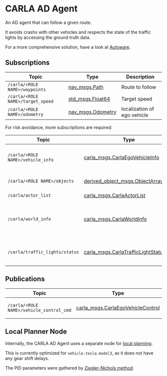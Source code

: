 # CARLA AD Agent

An AD agent that can follow a given route.

It avoids crashs with other vehicles and respects the state of the traffic lights by accessing the ground truth data.

For a more comprehensive solution, have a look at [Autoware](https://www.autoware.ai/).

## Subscriptions

| Topic                              | Type                | Description                 |
| ---------------------------------- | ------------------- | --------------------------- |
| `/carla/<ROLE NAME>/waypoints` | [nav_msgs.Path](http://docs.ros.org/api/nav_msgs/html/msg/Path.html) | Route to follow |
| `/carla/<ROLE NAME>/target_speed` | [std_msgs.Float64](http://docs.ros.org/api/std_msgs/html/msg/Float64.html) | Target speed |
| `/carla/<ROLE NAME>/odometry` | [nav_msgs.Odometry](http://docs.ros.org/en/api/nav_msgs/html/msg/Odometry.html) | localization of ego vehicle |

For risk avoidance, more subscriptions are required:

| Topic                              | Type                | Description                 |
| ---------------------------------- | ------------------- | --------------------------- |
| `/carla/<ROLE NAME>/vehicle_info` | [carla_msgs.CarlaEgoVehicleInfo](https://github.com/carla-simulator/ros-carla-msgs/tree/master/msg/CarlaEgoVehicleInfo.msg) |  Identify the carla actor id of the ego vehicle |
| `/carla/<ROLE NAME>/objects` | [derived_object_msgs.ObjectArray](http://docs.ros.org/api/derived_object_msgs/html/msg/ObjectArray.html) | Information about other actors |
| `/carla/actor_list` | [carla_msgs.CarlaActorList](https://github.com/carla-simulator/ros-carla-msgs/tree/master/msg/CarlaActorList.msg) | Actor list |
| `/carla/world_info` | [carla_msgs.CarlaWorldInfo](https://github.com/carla-simulator/ros-carla-msgs/tree/master/msg/CarlaWorldInfo.msg) | Selects mode for traffic lights (US- or Europe-style) |
| `/carla/traffic_lights/status` | [carla_msgs.CarlaTrafficLightStatusList](https://github.com/carla-simulator/ros-carla-msgs/tree/master/msg/CarlaTrafficLightStatusList.msg) | Get the current state of the traffic lights |

## Publications

| Topic                              | Type                | Description                 |
| ---------------------------------- | ------------------- | --------------------------- |
| `/carla/<ROLE NAME>/vehicle_control_cmd` | [carla_msgs.CarlaEgoVehicleControl](https://github.com/carla-simulator/ros-carla-msgs/tree/master/msg/CarlaEgoVehicleControl.msg) | Vehicle control command |

## Local Planner Node

Internally, the CARLA AD Agent uses a separate node for [local planning](src/carla_ad_agent/local_planner.py).

This is currently optimized for `vehicle.tesla.model3`, as it does not have any gear shift delays.

The PID parameters were gathered by [Ziegler-Nichols method](https://en.wikipedia.org/wiki/Ziegler%E2%80%93Nichols_method).
